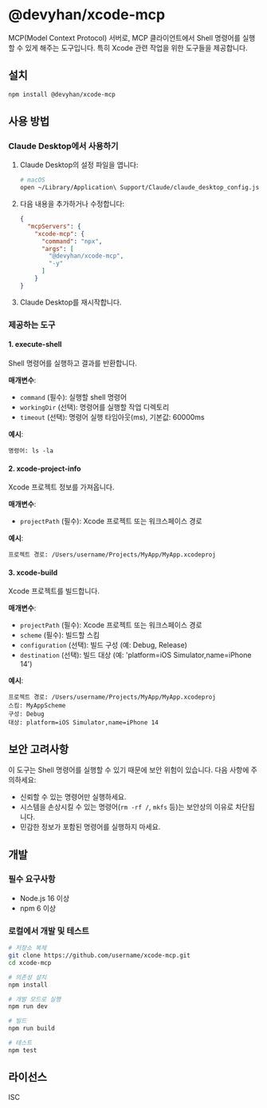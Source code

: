 # @devyhan/xcode-mcp

MCP(Model Context Protocol) 서버로, MCP 클라이언트에서 Shell 명령어를 실행할 수 있게 해주는 도구입니다. 특히 Xcode 관련 작업을 위한 도구들을 제공합니다.

## 설치

```bash
npm install @devyhan/xcode-mcp
```

## 사용 방법

### Claude Desktop에서 사용하기

1. Claude Desktop의 설정 파일을 엽니다:
   ```bash
   # macOS
   open ~/Library/Application\ Support/Claude/claude_desktop_config.json
   ```

2. 다음 내용을 추가하거나 수정합니다:
   ```json
   {
     "mcpServers": {
       "xcode-mcp": {
         "command": "npx",
         "args": [
           "@devyhan/xcode-mcp",
           "-y"
         ]
       }
   }
   ```

3. Claude Desktop를 재시작합니다.

### 제공하는 도구

#### 1. execute-shell

Shell 명령어를 실행하고 결과를 반환합니다.

**매개변수**:
- `command` (필수): 실행할 shell 명령어
- `workingDir` (선택): 명령어를 실행할 작업 디렉토리
- `timeout` (선택): 명령어 실행 타임아웃(ms), 기본값: 60000ms

**예시**:
```
명령어: ls -la
```

#### 2. xcode-project-info

Xcode 프로젝트 정보를 가져옵니다.

**매개변수**:
- `projectPath` (필수): Xcode 프로젝트 또는 워크스페이스 경로

**예시**:
```
프로젝트 경로: /Users/username/Projects/MyApp/MyApp.xcodeproj
```

#### 3. xcode-build

Xcode 프로젝트를 빌드합니다.

**매개변수**:
- `projectPath` (필수): Xcode 프로젝트 또는 워크스페이스 경로
- `scheme` (필수): 빌드할 스킴
- `configuration` (선택): 빌드 구성 (예: Debug, Release)
- `destination` (선택): 빌드 대상 (예: 'platform=iOS Simulator,name=iPhone 14')

**예시**:
```
프로젝트 경로: /Users/username/Projects/MyApp/MyApp.xcodeproj
스킴: MyAppScheme
구성: Debug
대상: platform=iOS Simulator,name=iPhone 14
```

## 보안 고려사항

이 도구는 Shell 명령어를 실행할 수 있기 때문에 보안 위험이 있습니다. 다음 사항에 주의하세요:

- 신뢰할 수 있는 명령어만 실행하세요.
- 시스템을 손상시킬 수 있는 명령어(`rm -rf /`, `mkfs` 등)는 보안상의 이유로 차단됩니다.
- 민감한 정보가 포함된 명령어를 실행하지 마세요.

## 개발

### 필수 요구사항

- Node.js 16 이상
- npm 6 이상

### 로컬에서 개발 및 테스트

```bash
# 저장소 복제
git clone https://github.com/username/xcode-mcp.git
cd xcode-mcp

# 의존성 설치
npm install

# 개발 모드로 실행
npm run dev

# 빌드
npm run build

# 테스트
npm test
```

## 라이선스

ISC
